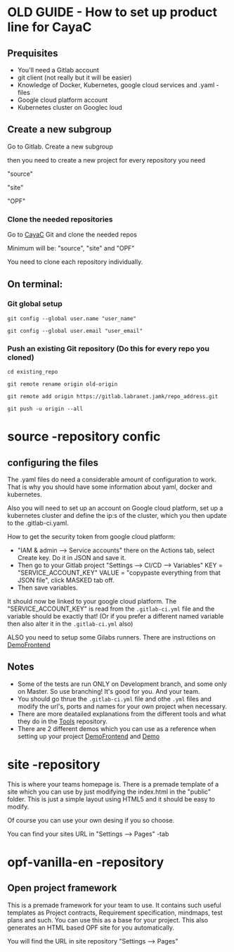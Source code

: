 # OLD GUIDE - How to set up product line for CayaC

## Prequisites

* You'll need a Gitlab account 
* git client (not really but it will be easier)
* Knowledge of Docker, Kubernetes, google cloud services and .yaml -files
* Google cloud platform account 
* Kubernetes cluster on Googlec loud

## Create a new subgroup

Go to Gitlab. Create a new subgroup

then you need to create a new project for every repository you need

"source"

"site"

"OPF"

### Clone the needed repositories

Go to [CayaC](https://gitlab.labranet.jamk.fi/wimma-lab-2019/mysticons/cayac) Git and clone the needed repos

Minimum will be: "source", "site" and "OPF"

You need to clone each repository individually.

## On terminal:

### Git global setup

    git config --global user.name "user_name"
    
    git config --global user.email "user_email"

### Push an existing Git repository (Do this for every repo you cloned)
   
    cd existing_repo
    
    git remote rename origin old-origin
    
    git remote add origin https://gitlab.labranet.jamk/repo_address.git
    
    git push -u origin --all
    
# source -repository confic

## configuring the files

The .yaml files do need a considerable amount of configuration to work. That is why you should have some information about yaml, docker and kubernetes.

Also you will need to set up an account on Google cloud platform, set up a kubernetes cluster and define the ip:s of the cluster, which you then update to the .gitlab-ci.yaml.

How to get the security token from google cloud platform: 

* "IAM & admin --> Service accounts" there on the Actions tab, select Create key. Do it in JSON and save it. 
* Then go to your Gitlab project "Settings --> CI/CD --> Variables" KEY = "SERVICE_ACCOUNT_KEY" VALUE = "copypaste everything from that JSON file", click MASKED tab off. 
* Then save variables.

It should now be linked to your google cloud platform. The "SERVICE_ACCOUNT_KEY" is read from the `.gitlab-ci.yml` file and the variable should be exactly that!
(Or if you prefer a different named variable then also alter it in the `.gitlab-ci.yml` also)

ALSO you need to setup some Gilabs runners. There are instructions on [DemoFrontend](https://gitlab.labranet.jamk.fi/wimma-lab-2019/mysticons/cayac/DemoFrontend)

## Notes

* Some of the tests are run ONLY on Development branch, and some only on Master. So use branching! It's good for you. And your team.
* You should go thrue the `.gitlab-ci.yml` file and othe `.yml` files and modify the url's, ports and names for your own project when necessary.
* There are more deatailed explanations from the different tools and what they do in the [Tools](https://gitlab.labranet.jamk.fi/wimma-lab-2019/mysticons/cayac/tools) repository.
* There are 2 different demos which you can use as a reference when setting up your project [DemoFrontend](https://gitlab.labranet.jamk.fi/wimma-lab-2019/mysticons/cayac/DemoFrontend) and [Demo](https://gitlab.labranet.jamk.fi/wimma-lab-2019/mysticons/cayac/demo)


# site -repository

This is where your teams homepage is. There is a premade template of a site which you can use by just modifying the index.html in the "public" folder. 
This is just a simple layout using HTML5 and it should be easy to modify.

Of course you can use your own desing if you so choose.

You can find your sites URL in "Settings --> Pages" -tab

# opf-vanilla-en -repository
 
## Open project framework

This is a premade framework for your team to use. It contains such useful templates as Project contracts, Requirement specification, mindmaps, test plans and such.
You can use this as a base for your project. This also generates an HTML based OPF site for you automatically. 

You will find the URL in site repository "Settings --> Pages"
